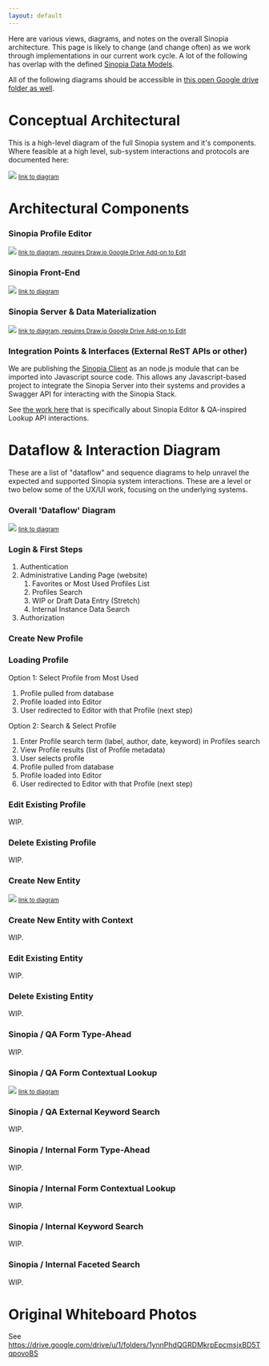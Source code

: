 ```yaml
---
layout: default
---
```


Here are various views, diagrams, and notes on the overall Sinopia architecture. This page is likely to change (and change often) as we work through implementations in our current work cycle. A lot of the following has overlap with the defined [Sinopia Data Models](/sinopia/models).

All of the following diagrams should be accessible in [this open Google drive folder as well](https://drive.google.com/drive/folders/12MOb3GjBYBK3KZEN0QdGBMuerot7627q?usp=sharing).

# Conceptual Architectural

This is a high-level diagram of the full Sinopia system and it's components. Where feasible at a high level, sub-system interactions and protocols are documented here:

![](https://docs.google.com/drawings/d/e/2PACX-1vQj9BkBgdCu70D8wCyFigqIuy6Uw9vjN2C3K3tPsLpSPB8_4Hz-Cm9bqdEPR6r4xHiIiY4TFkPjiurq/pub?w=1256&h=720)
<small>[link to diagram](https://docs.google.com/drawings/d/1FdgAeWT2xAaXBWLw2MWHK1tIEC1q_ls56VX3gPiZUcM/edit)</small>

# Architectural Components

### Sinopia Profile Editor

![](https://docs.google.com/drawings/d/e/2PACX-1vSHdVxkwgq4ImystEwHxPwDgpW8tFVdgEkoglEZtwWQwKt3Ah4Kc0w-J-VQdeRgdhpzKTBPX_trMcm9/pub?w=1441&h=854)
<small>[link to diagram, requires Draw.io Google Drive Add-on to Edit](https://drive.google.com/file/d/19MjuEht4oKJC3ICoKHDJAut8vog7EL7w/view?usp=sharing)</small>

### Sinopia Front-End

![](https://docs.google.com/drawings/d/e/2PACX-1vQBuR2eZU4EIGjU93rTpO_Nmg39tUzLvvHs6tNmnVVAAl0fAmgrgQPWGnIxAMydUkb4bgvIyIPXUGjU/pub?w=1605&h=710)
<small>[link to diagram](https://docs.google.com/drawings/d/1AeO7_UqecQoPGgrDIdsfTJi6_PRkHnldqHRIbfP8ZCo/edit)</small>

### Sinopia Server & Data Materialization

![](https://docs.google.com/drawings/d/e/2PACX-1vTvA-mXmVizhINLd34bhFDIyKzYC39HkR6vFG-Z2fUr-P196Mf-juH2CqOUq0A4twkhT_-umyi7xJaq/pub?w=1269&h=1080)
<small>[link to diagram, requires Draw.io Google Drive Add-on to Edit](https://drive.google.com/file/d/1hqLoObnmQ-HEtgJSqfN0SoKZH9OmO3xb/view?usp=sharing)</small>

### Integration Points & Interfaces (External ReST APIs or other)

We are publishing the [Sinopia Client](https://github.com/LD4P/sinopia_server/tree/master/sinopia_client) as an node.js module that can be imported into Javascript 
source code. This allows any Javascript-based project to integrate 
the Sinopia Server into their systems and provides a Swagger API for interacting 
with the Sinopia Stack.

See [the work here](/sinopia/external-data) that is specifically about Sinopia Editor & QA-inspired Lookup API interactions.

# Dataflow & Interaction Diagram

These are a list of "dataflow" and sequence diagrams to help unravel the expected and supported Sinopia system interactions. These are a level or two below some of the UX/UI work, focusing on the underlying systems.

### Overall 'Dataflow' Diagram

![](https://docs.google.com/drawings/d/e/2PACX-1vTQL_vTX8eLbk9xdLOqvFjkNjQM_L8tmDpGrHNFfeeN9KK66m64kV34BHMu9DNoUBwllaGKLDACV_vH/pub?w=4797&h=1804)
<small>[link to diagram](https://docs.google.com/drawings/d/1FoMgCn6FqAHN0W_lpkZOZF4G5ezkSxf6iWrBgg1SLQw/edit)</small>

### Login & First Steps
1. Authentication
2. Administrative Landing Page (website)
   1. Favorites or Most Used Profiles List
   2. Profiles Search
   3. WIP or Draft Data Entry (Stretch)
   4. Internal Instance Data Search
3. Authorization

### Create New Profile

### Loading Profile

Option 1: Select Profile from Most Used
   1. Profile pulled from database
   2. Profile loaded into Editor
   3. User redirected to Editor with that Profile (next step)

Option 2: Search & Select Profile
  1. Enter Profile search term (label, author, date, keyword) in Profiles search
  2. View Profile results (list of Profile metadata)
  3. User selects profile
  4. Profile pulled from database
  5. Profile loaded into Editor
  6. User redirected to Editor with that Profile (next step)

### Edit Existing Profile

WIP.


### Delete Existing Profile

WIP.

### Create New Entity

![](https://docs.google.com/drawings/d/e/2PACX-1vSUaCxlon2o5G0hCCrP5Eg5GcZEK8mtRcpWrs1zO0PMTlF2i5z4ThH44nwGUWicr5o9b3Ufb0NT0c05/pub?w=2027&h=723)
<small>[link to diagram](https://docs.google.com/drawings/d/14hRHdepWbYrZn5jzfBxXY210H_a3FutAYZV5Mj82ZM4/edit)</small>

### Create New Entity with Context

WIP.

### Edit Existing Entity

WIP.

### Delete Existing Entity

WIP.

### Sinopia / QA Form Type-Ahead

WIP.

### Sinopia / QA Form Contextual Lookup

![](https://docs.google.com/drawings/d/e/2PACX-1vQCnqjIjNHRo_giEM2_Dw9s85cXA2gQt2ew9pWVxWwiDCWYAikJL9Bs5Oyj1Pc4kRl9x69rRLenrd1i/pub?w=1152&h=717)
<small>[link to diagram](https://docs.google.com/drawings/d/1Bo-hCtPg1gQVJZWtVdbJGLo74_GM4RL7tfotnU6HTPs/edit)</small>

### Sinopia / QA External Keyword Search

WIP.

### Sinopia / Internal Form Type-Ahead

WIP.

### Sinopia / Internal Form Contextual Lookup

WIP.

### Sinopia / Internal Keyword Search

WIP.

### Sinopia / Internal Faceted Search

WIP.

# Original Whiteboard Photos

See https://drive.google.com/drive/u/1/folders/1ynnPhdQGRDMkrpEpcmsjxBD5TqpovoBS
